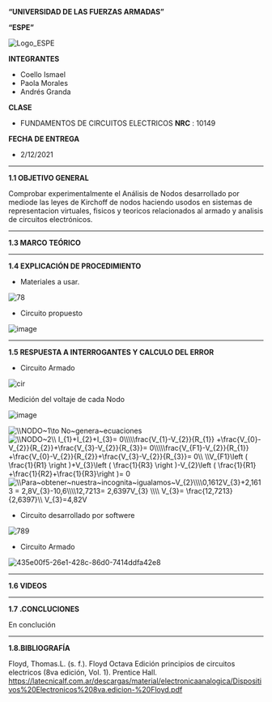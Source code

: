**“UNIVERSIDAD DE LAS FUERZAS ARMADAS”**

**“ESPE”**

![Logo_ESPE](https://user-images.githubusercontent.com/93800511/140828546-04ee2765-180c-4e68-84cf-8bca73c21c5f.png)

**INTEGRANTES**
* Coello Ismael 
* Paola Morales 
* Andrés Granda
 
**CLASE**
* FUNDAMENTOS DE CIRCUITOS ELECTRICOS **NRC** : 10149

**FECHA DE ENTREGA**
* 2/12/2021
--------------------------------------------------------------------------------------------------------------------------------------------------------------------------------

**1.1 OBJETIVO GENERAL**

Comprobar experimentalmente el Análisis de Nodos desarrollado por mediode las leyes de Kirchoff de nodos  haciendo usodos en sistemas de representacion virtuales, fisicos y teoricos relacionados al armado y analisis de circuitos electrónicos.

--------------------------------------------------------------------------------------------------------------------------------------------------------------------------------

**1.3 MARCO TEÓRICO**

--------------------------------------------------------------------------------------------------------------------------------------------------------------------------------

**1.4 EXPLICACIÓN DE PROCEDIMIENTO**

* Materiales a usar.

![78](https://user-images.githubusercontent.com/93800511/143964444-144a4941-bbeb-4eba-bdd8-5ac136446ab0.png)

* Circuito propuesto
 
![image](https://user-images.githubusercontent.com/93835587/143970343-e9ac8c4f-f7be-4e07-a702-99ec1f922685.png)




--------------------------------------------------------------------------------------------------------------------------------------------------------------------------------

**1.5 RESPUESTA A INTERROGANTES Y CALCULO DEL ERROR**

* Circuito Armado

![cir](https://user-images.githubusercontent.com/93835587/143969453-5cf7b4d9-8fe7-4209-bb55-96cff8414839.jpg)

Medición del voltaje de cada Nodo

![image](https://user-images.githubusercontent.com/93835587/143969931-1b1205ee-c532-4430-9a51-b47992e78315.png)

<img src="https://latex.codecogs.com/svg.image?\\NODO~1\to&space;No~genera~ecuaciones" title="\\NODO~1\to No~genera~ecuaciones" />

<img src="https://latex.codecogs.com/svg.image?\\NODO~2\\&space;I_{1}&plus;I_{2}&plus;I_{3}=&space;0\\\\\frac{V_{1}-V_{2}}{R_{1}}&space;&plus;\frac{V_{0}-V_{2}}{R_{2}}&plus;\frac{V_{3}-V_{2}}{R_{3}}=&space;0\\\\\frac{V_{F1}-V_{2}}{R_{1}}&space;&plus;\frac{V_{0}-V_{2}}{R_{2}}&plus;\frac{V_{3}-V_{2}}{R_{3}}=&space;0\\&space;\\V_{F1}\left&space;(&space;\frac{1}{R1}&space;\right&space;)&plus;V_{3}\left&space;(&space;\frac{1}{R3}&space;\right&space;)-V_{2}\left&space;(&space;\frac{1}{R1}&space;&plus;\frac{1}{R2}&plus;\frac{1}{R3}\right&space;)=&space;0" title="\\NODO~2\\ I_{1}+I_{2}+I_{3}= 0\\\\\frac{V_{1}-V_{2}}{R_{1}} +\frac{V_{0}-V_{2}}{R_{2}}+\frac{V_{3}-V_{2}}{R_{3}}= 0\\\\\frac{V_{F1}-V_{2}}{R_{1}} +\frac{V_{0}-V_{2}}{R_{2}}+\frac{V_{3}-V_{2}}{R_{3}}= 0\\ \\V_{F1}\left ( \frac{1}{R1} \right )+V_{3}\left ( \frac{1}{R3} \right )-V_{2}\left ( \frac{1}{R1} +\frac{1}{R2}+\frac{1}{R3}\right )= 0" />

<img src="https://latex.codecogs.com/svg.image?\\Para~obtener~nuestra~incognita~igualamos~V_{2}\\\\0,1612V_{3}&plus;2,1613&space;=&space;2,8V_{3}-10,6\\\\12,7213=&space;2,6397V_{3}&space;\\\\&space;V_{3}=&space;\frac{12,7213}{2,6397}\\&space;V_{3}=4,82V" title="\\Para~obtener~nuestra~incognita~igualamos~V_{2}\\\\0,1612V_{3}+2,1613 = 2,8V_{3}-10,6\\\\12,7213= 2,6397V_{3} \\\\ V_{3}= \frac{12,7213}{2,6397}\\ V_{3}=4,82V" />

* Circuito desarrollado por softwere

![789](https://user-images.githubusercontent.com/93800511/143972643-2542ab2e-8ed9-4996-b618-ed567eafe105.png)

* Circuito Armado 

![435e00f5-26e1-428c-86d0-7414ddfa42e8](https://user-images.githubusercontent.com/93800511/143973543-513a4e95-6741-44db-82d9-0975f6adb830.jpg)

--------------------------------------------------------------------------------------------------------------------------------------------------------------------------------

**1.6 VIDEOS**

--------------------------------------------------------------------------------------------------------------------------------------------------------------------------------

**1.7 .CONCLUCIONES**

En conclución 

--------------------------------------------------------------------------------------------------------------------------------------------------------------------------------

**1.8.BIBLIOGRAFÍA**

Floyd, Thomas.L. (s. f.). Floyd Octava Edición principios de circuitos electricos (8va edición, Vol. 1). Prentice Hall. https://latecnicalf.com.ar/descargas/material/electronicaanalogica/Dispositivos%20Electronicos%208va.edicion-%20Floyd.pdf


